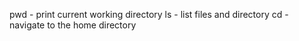pwd - print current working directory
ls - list files and directory
cd - navigate to the home directory

